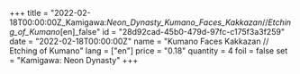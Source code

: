 +++
title = "2022-02-18T00:00:00Z_Kamigawa:_Neon_Dynasty_Kumano_Faces_Kakkazan_//_Etching_of_Kumano_[en]_false"
id = "28d92cad-45b0-479d-97fc-c175f3a3f259"
date = "2022-02-18T00:00:00Z"
name = "Kumano Faces Kakkazan // Etching of Kumano"
lang = ["en"]
price = "0.18"
quantity = 4
foil = false
set = "Kamigawa: Neon Dynasty"
+++
